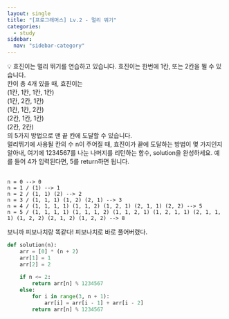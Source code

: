 ```yaml
---
layout: single
title: "[프로그래머스] Lv.2 - 멀리 뛰기"
categories:
  - study
sidebar:
  nav: "sidebar-category"
---
```


 💡 효진이는 멀리 뛰기를 연습하고 있습니다. 효진이는 한번에 1칸, 또는 2칸을 뛸 수 있습니다.<br />
칸이 총 4개 있을 때, 효진이는<br />
(1칸, 1칸, 1칸, 1칸)<br />
(1칸, 2칸, 1칸)<br />
(1칸, 1칸, 2칸)<br />
(2칸, 1칸, 1칸)<br />
(2칸, 2칸)<br />
의 5가지 방법으로 맨 끝 칸에 도달할 수 있습니다.<br />
멀리뛰기에 사용될 칸의 수 n이 주어질 때, 효진이가 끝에 도달하는 방법이 몇 가지인지 알아내, 여기에 1234567를 나눈 나머지를 리턴하는 함수, solution을 완성하세요. 예를 들어 4가 입력된다면, 5를 return하면 됩니다.
<br />
<br />
```
n = 0 --> 0
n = 1 / (1) --> 1
n = 2 / (1, 1) (2) --> 2
n = 3 / (1, 1, 1) (1, 2) (2, 1) --> 3
n = 4 / (1, 1, 1, 1) (1, 1, 2) (1, 2, 1) (2, 1, 1) (2, 2) --> 5
n = 5 / (1, 1, 1, 1) (1, 1, 1, 2) (1, 1, 2, 1) (1, 2, 1, 1) (2, 1, 1, 1) (1, 2, 2) (2, 1, 2) (1, 2, 2) --> 8
```
보니까 피보나치랑 똑같다! 피보나치로 바로 풀어버렸다.

``` python
def solution(n):
    arr = [0] * (n + 2)
    arr[1] = 1
    arr[2] = 2
    
    if n <= 2:
        return arr[n] % 1234567
    else:
        for i in range(3, n + 1):
            arr[i] = arr[i - 1] + arr[i - 2]
        return arr[n] % 1234567
```
